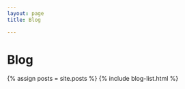 ```yaml
---
layout: page
title: Blog

---
```

# Blog

{% assign posts = site.posts %}
{% include blog-list.html %}